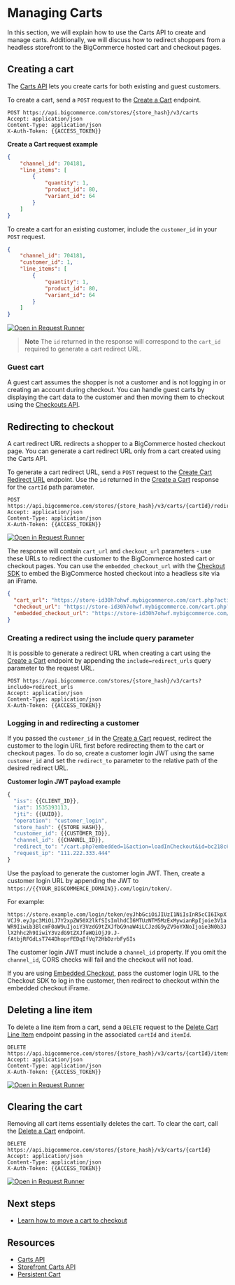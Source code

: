 # Managing Carts



In this section, we will explain how to use the Carts API to create and manage carts. Additionally, we will discuss how to redirect shoppers from a headless storefront to the BigCommerce hosted cart and checkout pages.

## Creating a cart

The [Carts API](https://developer.bigcommerce.com/api-reference/store-management/carts) lets you create carts for both existing and guest customers. 

To create a cart, send a `POST` request to the [Create a Cart](https://developer.bigcommerce.com/api-reference/store-management/carts/cart/createacart) endpoint.

```http
POST https://api.bigcommerce.com/stores/{store_hash}/v3/carts
Accept: application/json
Content-Type: application/json
X-Auth-Token: {{ACCESS_TOKEN}}
```

**Create a Cart request example**

```json
{
    "channel_id": 704181,
    "line_items": [
        {
            "quantity": 1,
            "product_id": 80,
            "variant_id": 64
        }
    ]
}
```

To create a cart for an existing customer, include the `customer_id` in your `POST` request.

```json
{
    "channel_id": 704181,
    "customer_id": 1,
    "line_items": [
        {
            "quantity": 1,
            "product_id": 80,
            "variant_id": 64
        }
    ]
}
```

[![Open in Request Runner](https://storage.googleapis.com/bigcommerce-production-dev-center/images/Open-Request-Runner.svg)](https://developer.bigcommerce.com/api-reference/store-management/carts/cart/createacart#requestrunner)

<div class="HubBlock--callout">
<div class="CalloutBlock--info">
<div class="HubBlock-content">

> **Note**
> The `id` returned in the response will correspond to the `cart_id` required to generate a cart redirect URL.

</div>
</div>
</div>

### Guest cart

A guest cart assumes the shopper is not a customer and is not logging in or creating an account during checkout. You can handle guest carts by displaying the cart data to the customer and then moving them to checkout using the [Checkouts API](https://developer.bigcommerce.com/api-reference/store-management/checkouts).

## Redirecting to checkout

A cart redirect URL redirects a shopper to a BigCommerce hosted checkout page. You can generate a cart redirect URL only from a cart created using the Carts API.

To generate a cart redirect URL, send a `POST` request to the [Create Cart Redirect URL](https://developer.bigcommerce.com/api-reference/store-management/carts/cart-redirect-urls/createcartredirecturl) endpoint. Use the `id` returned in the [Create a Cart](https://developer.bigcommerce.com/api-reference/store-management/carts/cart/createacart) response for the `cartId` path parameter.

```http
POST https://api.bigcommerce.com/stores/{store_hash}/v3/carts/{cartId}/redirect_urls
Accept: application/json
Content-Type: application/json
X-Auth-Token: {{ACCESS_TOKEN}}
```

[![Open in Request Runner](https://storage.googleapis.com/bigcommerce-production-dev-center/images/Open-Request-Runner.svg)](https://developer.bigcommerce.com/api-reference/store-management/carts/cart-redirect-urls/createcartredirecturl#requestrunner)

The response will contain `cart_url` and `checkout_url` parameters - use these URLs to redirect the customer to the BigCommerce hosted cart or checkout pages. You can use the `embedded_checkout_url` with the [Checkout SDK](https://developer.bigcommerce.com/stencil-docs/customizing-checkout/checkout-sdk) to embed the BigCommerce hosted checkout into a headless site via an iFrame.

```json
{
  "cart_url": "https://store-id30h7ohwf.mybigcommerce.com/cart.php?action=load&id=bc218c65-7a32-4ab7-8082-68730c074d02&token=aa958e2b7922035bf3339215d95d145ebd9193deb36ae847caa780aa2e003e4b",
  "checkout_url": "https://store-id30h7ohwf.mybigcommerce.com/cart.php?action=loadInCheckout&id=bc218c65-7a32-4ab7-8082-68730c074d02&token=aa958e2b7922035bf3339215d95d145ebd9193deb36ae847caa780aa2e003e4b",
  "embedded_checkout_url": "https://store-id30h7ohwf.mybigcommerce.com/cart.php?embedded=1&action=loadInCheckout&id=bc218c65-7a32-4ab7-8082-68730c074d02&token=aa958e2b7922035bf3339215d95d145ebd9193deb36ae847caa780aa2e003e4b"
}
```

### Creating a redirect using the include query parameter

It is possible to generate a redirect URL when creating a cart using the [Create a Cart](https://developer.bigcommerce.com/api-reference/store-management/carts/cart/createacart) endpoint by appending the `include=redirect_urls` query parameter to the request URL.

```http
POST https://api.bigcommerce.com/stores/{store_hash}/v3/carts?include=redirect_urls
Accept: application/json
Content-Type: application/json
X-Auth-Token: {{ACCESS_TOKEN}}
```

### Logging in and redirecting a customer

If you passed the `customer_id` in the [Create a Cart](https://developer.bigcommerce.com/api-reference/store-management/carts/cart/createacart) request, redirect the customer to the login URL first before redirecting them to the cart or checkout pages. To do so, create a customer login JWT using the same `customer_id` and set the `redirect_to` parameter to the relative path of the desired redirect URL. 

**Customer login JWT payload example**

```js
{
  "iss": {{CLIENT_ID}},
  "iat": 1535393113,
  "jti": {{UUID}},
  "operation": "customer_login",
  "store_hash": {{STORE_HASH}},
  "customer_id": {{CUSTOMER_ID}},
  "channel_id": {{CHANNEL_ID}},
  "redirect_to": "/cart.php?embedded=1&action=loadInCheckout&id=bc218c65-7a32-4ab7-8082-68730c074d02&token=aa958e2b7922035bf3339215d95d145ebd9193deb36ae847caa780aa2e003e4b",
  "request_ip": "111.222.333.444"
}
```

Use the payload to generate the customer login JWT. Then, create a customer login URL by appending the JWT to `https://{{YOUR_BIGCOMMERCE_DOMAIN}}.com/login/token/`. 

For example:

`https://store.example.com/login/token/eyJhbGciOiJIUzI1NiIsInR5cCI6IkpXVCJ9.eyJpc3MiOiJ7Y2xpZW50X2lkfSIsImlhdCI6MTUzNTM5MzExMywianRpIjoie3V1aWR9Iiwib3BlcmF0aW9uIjoiY3VzdG9tZXJfbG9naW4iLCJzdG9yZV9oYXNoIjoie3N0b3JlX2hhc2h9IiwiY3VzdG9tZXJfaWQiOjJ9.J-fAtbjRFGdLsT744DhoprFEDqIfVq72HbDzrbFy6Is`

The customer login JWT must include a `channel_id` property. If you omit the `channel_id`, CORS checks will fail and the checkout will not load.

If you are using [Embedded Checkout](https://developer.bigcommerce.com/api-docs/storefronts/embedded-checkout/embedded-checkout-overview), pass the customer login URL to the Checkout SDK to log in the customer, then redirect to checkout within the embedded checkout iFrame.

## Deleting a line item

To delete a line item from a cart, send a `DELETE` request to the [Delete Cart Line Item](https://developer.bigcommerce.com/api-reference/store-management/carts/cart-items/deletecartlineitem) endpoint passing in the associated `cartId` and `itemId`.

```http
DELETE https://api.bigcommerce.com/stores/{store_hash}/v3/carts/{cartId}/items/{itemId}
Accept: application/json
Content-Type: application/json
X-Auth-Token: {{ACCESS_TOKEN}}
```

[![Open in Request Runner](https://storage.googleapis.com/bigcommerce-production-dev-center/images/Open-Request-Runner.svg)](https://developer.bigcommerce.com/api-reference/store-management/carts/cart-items/deletecartlineitem#requestrunner)

## Clearing the cart

Removing all cart items essentially deletes the cart. To clear the cart, call the [Delete a Cart](https://developer.bigcommerce.com/api-reference/store-management/carts/cart/deleteacart) endpoint.

```http
DELETE https://api.bigcommerce.com/stores/{store_hash}/v3/carts/{cartId}
Accept: application/json
Content-Type: application/json
X-Auth-Token: {{ACCESS_TOKEN}}
```

[![Open in Request Runner](https://storage.googleapis.com/bigcommerce-production-dev-center/images/Open-Request-Runner.svg)](https://developer.bigcommerce.com/api-reference/store-management/carts/cart/deleteacart#requestrunner)

## Next steps

- [Learn how to move a cart to checkout](https://developer.bigcommerce.com/api-docs/storefronts/guide/checkout)

## Resources

- [Carts API](https://developer.bigcommerce.com/api-reference/store-management/carts)
- [Storefront Carts API](https://developer.bigcommerce.com/api-reference/storefront/carts)
- [Persistent Cart](https://support.bigcommerce.com/s/article/Persistent-Cart)
